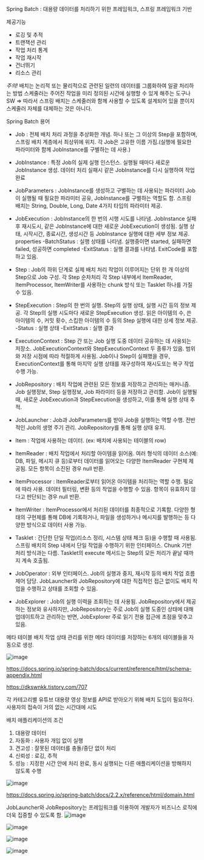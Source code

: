 Spring Batch
: 대용량 데이터를 처리하기 위한 프레임워크, 스프링 프레임워크 기반

제공기능
- 로깅 및 추적
- 트랜잭션 관리
- 작업 처리 통계
- 작업 재시작
- 건너뛰기
- 리소스 관리

*주의!*
배치는 논리적 또는 물리적으로 관련된 일련의 데이터를 그룹화하여 일괄 처리하는 방법
스케줄러는 주어진 작업을 미리 정의된 시간에 실행할 수 있게 해주는 도구나 SW
=> 따라서 스프링 배치는 스케줄러와 함께 사용할 수 있도록 설계되어 있을 뿐이지 스케줄러 자체를 대체하는 것은 아니다.

Spring Batch 용어
- Job : 전체 배치 처리 과정을 추상화한 개념.
  하나 또는 그 이상의 Step을 포함하며, 스프링 배치 계층에서 최상위에 위치.
  각 Job은 고유한 이름 가짐.(실행에 필요한 파라미터와 함께 JobInstance를 구별하는 데 사용.)
  
- JobInstance : 특정 Job의 실제 실행 인스턴스.
  실행될 때마다 새로운 JobInstance 생성.
  데이터 처리 실패시 같은 JobInstance를 다시 실행하여 작업 완료
  
- JobParameters : JobInstance를 생성하고 구별하는 데 사용되는 파라미터
  Job이 실행될 때 필요한 파라미터 공유, JobInstance를 구별하는 역할도 함.
  스프링 배치는 String, Double, Long, Date 4가지 타입의 파라미터 제공.
  
- JobExecution : JobInstance의 한 번의 시행 시도를 나타냄.
  JobInstance 실패 후 재시도시, 같은 JobInstance에 대한 새로운 JobExecution이 생성됨.
  실행 상태, 시작시간, 종료시간, 생성시간 등 JobInstance 실행에 대한 세부 정보 제공.
  properties
  -BatchStatus : 실행 상태를 나타냄. 실행중이면 started, 실패하면 failed, 성공하면 completed
  -ExitStatus : 실행 결과를 나타냄. ExitCode를 포함하고 있음.
  
- Step : Job의 하위 단계로 실제 배치 처리 작업이 이루어지는 단위
  한 개 이상의 Step으로 Job 구성. 각 Step 순차처리
  각 Step 내부에서 ItemReader, ItemProcessor, ItemWriter를 사용하는 chunk 방식 또는 Tasklet 하나를 가질 수 있음.
  
- StepExecution : Step의 한 번의 실행. Step의 실행 상태, 실행 시간 등의 정보 제공.
  각 Step의 실행 시도마다 새로운 StepExecution 생성.
  읽은 아이템의 수, 쓴 아이템의 수, 커밋 횟수, 스킵한 아이템의 수 등의 Step 실행에 대한 상세 정보 제공.
  -Status : 실행 상태
  -ExitStatus : 실행 결과
  
- ExecutionContext : Step 간 또는 Job 실행 도중 데이터 공유하는 데 사용되는 저장소.
  JobExecutionContext와 StepExecutionContext 두 종류가 있음. 범위와 저장 시점에 따라 적절하게 사용됨.
  Job이나 Step이 실패했을 경우, ExecutionContext를 통해 마지막 실행 상태를 재구성하여 재시도또는 복구 작업 수행 가능.
  
- JobRepository : 배치 작업에 관련된 모든 정보를 저장하고 관리하는 매커니즘.
  Job 실행정보, Step 실행정보, Job 파라미터 등을 저장하고 관리함.
  Job이 실행될 때, 새로운 JobExecution과 StepExecution을 생성하고, 이를 통해 실행 상태 추적.
  
- JobLauncher : Job과 JobParameters를 받아 Job을 실행하는 역할 수행.
  전반적인 Job의 생명 주기 관리. JobRepository를 통해 실행 상태 유지.
  
- Item : 작업에 사용하는 데이터. (ex: 배치에 사용되는 테이블의 row)
  
- ItemReader : 배치 작업에서 처리할 아이템을 읽어옴.
  여러 형식의 데이터 소스(예: DB, 파일, 메시지 큐 등)로부터 데이터를 읽어오는 다양한 ItemReader 구현체 제공됨.
  모든 항목이 소진된 경우 null 반환.
  
- ItemProcessor : ItemReader로부터 읽어온 아이템을 처리하는 역할 수행.
  필요에 따라 사용. 데이터 필터링, 변환 등의 작업을 수행할 수 있음.
  항목이 유효하지 않다고 판단되는 경우 null 반환.
  
- ItemWriter : ItemProcessor에서 처리된 데이터를 최종적으로 기록함.
  다양한 형태의 구현체를 통해 DB에 기록하거나, 파일을 생성하거나 메시지를 발행하는 등 다양한 방식으로 데이터 사용 가능.
  
- Tasklet : 간단한 단일 작업(리소스 정리, 시스템 상태 체크 등)을 수행할 때 사용됨.
  스프링 배치의 Step 내에서 단일 작업을 수행하기 위한 인터페이스. Chunk 기반 처리 방식과는 다름.
  Tasklet의 execute 메서드는 Step의 모든 처리가 끝날 때까지 계속 호출됨.
  
- JobOperator : 외부 인터페이스. Job의 실행과 중지, 재시작 등의 배치 작업 흐름제어 담당.
  JobLauncher와 JobRepository에 대한 직접적인 접근 없이도 배치 작업을 수행하고 상태를 조회할 수 있음.
  
- JobExplorer : Job의 실행 이력을 조회하는 데 사용됨.
  JobRepository에서 제공하는 정보와 유사하지만, JobRepository는 주로 Job의 실행 도중인 상태에 대해 업데이트하고 관리하는 반면, JobExplorer 주로 읽기 전용 접근에 초점을 맞추고 있음.

메타 테이블
배치 작업 상태 관리를 위한 메타 데이터를 저장하는 6개의 테이블들을 자동으로 생성.

![image](https://sj-obsidian-bucket.s3.ap-northeast-2.amazonaws.com/300b3899f1b28a78b30239cffa96350c.png)

https://docs.spring.io/spring-batch/docs/current/reference/html/schema-appendix.html

https://dkswnkk.tistory.com/707

각 카테고리별 유튜브 대용량 영상 정보를 API로 받아오기 위해 배치 도입이 필요하다.
사용자의 접속이 거의 없는 시간대에 시도

배치 애플리케이션의 조건
1. 대용량 데이터
2. 자동화 : 사용자 개입 없이 실행
3. 견고성 : 잘못된 데이터를 충돌/중단 없이 처리
4. 신뢰성 : 로깅, 추적
5. 성능 : 지정한 시간 안에 처리 완료, 동시 실행되는 다른 애플리케이션을 방해하지 않도록 수행

![image](https://sj-obsidian-bucket.s3.ap-northeast-2.amazonaws.com/14f840864119eaba42a559265700a1cf.png)



https://docs.spring.io/spring-batch/docs/2.2.x/reference/html/domain.html


JobLauncher와 JobRepository는 프레임워크를 이용하여 개발자가 비즈니스 로직에 더욱 집중할 수 있도록 함.
![image](https://sj-obsidian-bucket.s3.ap-northeast-2.amazonaws.com/17a015d1ccad888a01f7b279153d2ec3.png)



![image](https://sj-obsidian-bucket.s3.ap-northeast-2.amazonaws.com/e0f27b10c599078d79b672180b34192c.png)


![image](https://sj-obsidian-bucket.s3.ap-northeast-2.amazonaws.com/f92bd526ad557aad0b7f6ec32513ea1a.png)


![image](https://sj-obsidian-bucket.s3.ap-northeast-2.amazonaws.com/9786dd7e3bfd722a88f5fd819f09dd20.png)


